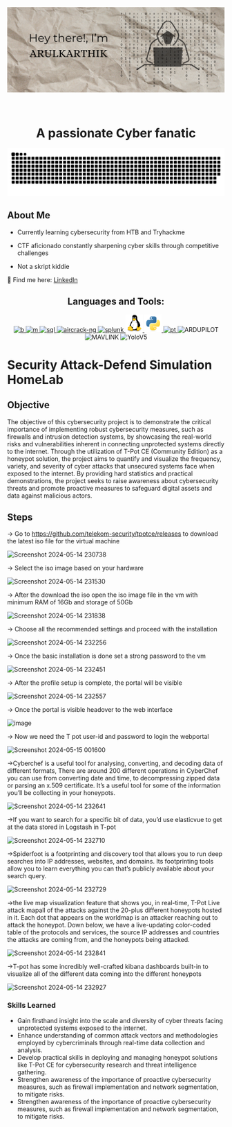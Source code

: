  <img src="https://github.com/arulkarthik2511/arulkarthik2511/blob/main/ak.png/">
<br><br><br>
<h1 align="center">A passionate Cyber fanatic </h1>


<div align="center">
  <img  src="https://github.com/codemadhan/codemadhan/blob/main/resources/grid-snake.svg"
       alt="snake" /></a>
</div>

<h2>About Me</h2>

-  Currently learning cybersecurity from HTB and Tryhackme

-  CTF aficionado constantly sharpening cyber skills through competitive challenges
  
-  Not a skript kiddie
  
🔗 Find me here: [LinkedIn](https://www.linkedin.com/in/arulkarthik)
<h2 align="center"> Languages and Tools: </h2>
<p align="center"><a href="https://portswigger.net/web-security" target="_blank" rel="noreferrer"> <img src="https://avatars.githubusercontent.com/u/13749115?s=200&v=4" alt="b" width="40" height="40"/> </a> <a href="https://www.metasploit.com" target="_blank" rel="noreferrer"> <img src="https://banner2.cleanpng.com/20180524/egt/kisspng-metasploit-project-penetration-test-security-hacke-5b072f9ad4d962.7481310415271975948718.jpg" alt="m" width="40" height="40"/> </a> <a href="https://sqlmap.org" target="_blank" rel="noreferrer"> <img src="https://encrypted-tbn0.gstatic.com/images?q=tbn:ANd9GcRc4wpc_L1q3uHvzbDE3IgT6UcOfiwPWbAB0thLAA6eAA&s" alt="sql" width="40" height="40"/> </a> <a href="https://www.aircrack-ng.org" target="_blank"> <img src="https://encrypted-tbn0.gstatic.com/images?q=tbn:ANd9GcSAaC-W1dNA5GUsogVn3zaf0f5FGLKfQrpWP_H9oWMPPg&s" alt="aircrack-ng" width="40" height="40"/> </a> <a href="https://www.splunk.com" target="_blank"> <img src="https://encrypted-tbn0.gstatic.com/images?q=tbn:ANd9GcR2CgT9Bi8YYLro7dVpIwhH_Ta6hs9i1QjCOR7OvW9NiA&s" alt="splunk" width="40" height="40"/> </a> <a href="https://www.linux.org/" target="_blank"> <img src="https://raw.githubusercontent.com/devicons/devicon/master/icons/linux/linux-original.svg" alt="linux" width="40" height="40"/> </a>  </a>  <a href="https://www.python.org" target="_blank"> <img src="https://raw.githubusercontent.com/devicons/devicon/master/icons/python/python-original.svg" alt="python" width="40" height="40"/> </a>  <a href="https://learningnetwork.cisco.com/s/packet-tracer-alternative-lab-solutions" target="_blank"> <img src="https://hurbad.com/wp-content/uploads/2021/12/Cisco-Packet-Tracer.png" alt="pt" width="40" height="40"/> </a> <img src="https://ardupilot.org/images/ArduPilot-Motto.png" alt="ARDUPILOT" width="120" height="40"/> <img src="https://avatars.githubusercontent.com/u/961247?s=280&v=4" alt="MAVLINK" width="40" height="40"/> <img src="https://storage.googleapis.com/wandb-production.appspot.com/wandb-public-images/3hql0qh3b7.png" alt="YoloV5" width="60" height="40"/> </p>




# Security Attack-Defend Simulation HomeLab

## Objective

The objective of this cybersecurity project is to demonstrate the critical importance of implementing robust cybersecurity measures, such as firewalls and intrusion detection systems, by showcasing the real-world risks and vulnerabilities inherent in connecting unprotected systems directly to the internet. Through the utilization of T-Pot CE (Community Edition) as a honeypot solution, the project aims to quantify and visualize the frequency, variety, and severity of cyber attacks that unsecured systems face when exposed to the internet. By providing hard statistics and practical demonstrations, the project seeks to raise awareness about cybersecurity threats and promote proactive measures to safeguard digital assets and data against malicious actors.

## Steps
-> Go to https://github.com/telekom-security/tpotce/releases to download the latest iso file for the virtual machine

   ![Screenshot 2024-05-14 230738](https://github.com/arulkarthik2511/arulkarthik2511/assets/113806669/ea18080c-973d-4f29-a88e-d5ab6d5f91ad)


-> Select the iso image based on your hardware

   ![Screenshot 2024-05-14 231530](https://github.com/arulkarthik2511/arulkarthik2511/assets/113806669/f95f6ffc-f2d9-47d8-8c13-1e8aa68b1e5f)


-> After the download the iso open the iso image file in the vm with minimum RAM of 16Gb and storage of 50Gb

   ![Screenshot 2024-05-14 231838](https://github.com/arulkarthik2511/arulkarthik2511/assets/113806669/ae12e30f-eabd-4749-bd54-7917452de1c8)


-> Choose all the recommended settings and proceed with the installation

   ![Screenshot 2024-05-14 232256](https://github.com/arulkarthik2511/arulkarthik2511/assets/113806669/fdeebc69-46e0-478f-90c0-6ad87fc36c2a)


-> Once the basic installation is done set a strong password to the vm 

   ![Screenshot 2024-05-14 232451](https://github.com/arulkarthik2511/arulkarthik2511/assets/113806669/63b920e8-e4b7-4794-814c-f73dacc0b711)

-> After the profile setup is complete, the portal will be visible 

   ![Screenshot 2024-05-14 232557](https://github.com/arulkarthik2511/arulkarthik2511/assets/113806669/40491790-3410-4b5b-8312-10ce1cf733fc)

-> Once the portal is visible headover to the web interface

   ![image](https://github.com/arulkarthik2511/arulkarthik2511/assets/113806669/e2984b7b-c4ac-4af1-b78c-baee7a0f655c)

-> Now we need the T pot user-id and password to login the webportal

   ![Screenshot 2024-05-15 001600](https://github.com/arulkarthik2511/arulkarthik2511/assets/113806669/e3b4e2fd-07a0-4439-8f42-7177b014a60f)

 ->Cyberchef is a useful tool for analysing,  converting, and decoding data of different  formats, There are around 200 different  operations in CyberChef you can use from converting date and time, to decompressing 
   zipped  data or parsing an x.509 certificate.  It’s a useful tool for some of the information  you’ll be collecting in your honeypots.

   ![Screenshot 2024-05-14 232641](https://github.com/arulkarthik2511/arulkarthik2511/assets/113806669/0e91220a-873f-4c56-879d-082f8cbe402a)

 ->If you want to  search for a specific bit of data, you’d use elasticvue to get at the  data stored in Logstash in T-pot

   ![Screenshot 2024-05-14 232710](https://github.com/arulkarthik2511/arulkarthik2511/assets/113806669/458740d4-7de5-45e2-8860-c814dcf53216)

 ->Spiderfoot is a footprinting and discovery tool that allows you to  run deep searches into IP addresses, websites, and domains. Its footprinting  tools allow you to learn everything you can that’s publicly 
   available about your  search query.

   ![Screenshot 2024-05-14 232729](https://github.com/arulkarthik2511/arulkarthik2511/assets/113806669/e1642eb4-024c-4afe-af10-792436eae7e9)

  ->the live map visualization  feature that shows you, in real-time, T-Pot Live attack mapall of the attacks against the 20-plus different honeypots hosted in it. Each dot that appears on the worldmap is an attacker reaching out to attack the honeypot. Down below, we have a live-updating color-coded table of the  protocols and services, the source IP addresses and countries the attacks are coming from, and  the honeypots being attacked. 

  ![Screenshot 2024-05-14 232841](https://github.com/arulkarthik2511/arulkarthik2511/assets/113806669/e517afb7-b9af-40cf-8367-b874bfa9a8eb)

  ->T-pot has some incredibly well-crafted  kibana dashboards built-in to visualize all of the different data coming into  the different honeypots

  ![Screenshot 2024-05-14 232927](https://github.com/arulkarthik2511/arulkarthik2511/assets/113806669/db94a6bf-53db-4732-94a7-fe4318365567)
















### Skills Learned


- Gain firsthand insight into the scale and diversity of cyber threats facing unprotected systems exposed to the internet.
- Enhance understanding of common attack vectors and methodologies employed by cybercriminals through real-time data collection and analysis.
- Develop practical skills in deploying and managing honeypot solutions like T-Pot CE for cybersecurity research and threat intelligence gathering.
- Strengthen awareness of the importance of proactive cybersecurity measures, such as firewall implementation and network segmentation, to mitigate risks.
- Strengthen awareness of the importance of proactive cybersecurity measures, such as firewall implementation and network segmentation, to mitigate risks.




